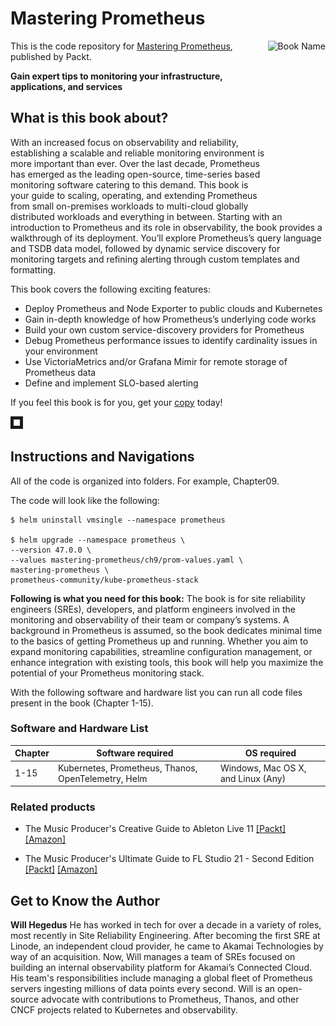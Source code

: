 # Mastering Prometheus

<a href="https://www.packtpub.com/product/mastering-prometheus/9781805125662"><img src="https://m.media-amazon.com/images/I/71ViQFC0tML._SY425_.jpg" alt="Book Name" height="256px" align="right"></a>

This is the code repository for [Mastering Prometheus](https://www.packtpub.com/product/mastering-prometheus/9781805125662), published by Packt.

**Gain expert tips to monitoring your infrastructure, applications, and services**

## What is this book about?
With an increased focus on observability and reliability, establishing a scalable and reliable monitoring environment is more important than ever. Over the last decade, Prometheus has emerged as the leading open-source, time-series based monitoring software catering to this demand. This book is your guide to scaling, operating, and extending Prometheus from small on-premises workloads to multi-cloud globally distributed workloads and everything in between.
Starting with an introduction to Prometheus and its role in observability, the book provides a walkthrough of its deployment. You’ll explore Prometheus’s query language and TSDB data model, followed by dynamic service discovery for monitoring targets and refining alerting through custom templates and formatting.

This book covers the following exciting features: 
* Deploy Prometheus and Node Exporter to public clouds and Kubernetes
* Gain in-depth knowledge of how Prometheus’s underlying code works
* Build your own custom service-discovery providers for Prometheus
* Debug Prometheus performance issues to identify cardinality issues in your environment
* Use VictoriaMetrics and/or Grafana Mimir for remote storage of Prometheus data
* Define and implement SLO-based alerting

If you feel this book is for you, get your [copy](https://www.amazon.com/Mastering-Prometheus-monitoring-infrastructure-applications-ebook/dp/B0CW19LP68) today!

<a href="https://www.packtpub.com/?utm_source=github&utm_medium=banner&utm_campaign=GitHubBanner"><img src="https://raw.githubusercontent.com/PacktPublishing/GitHub/master/GitHub.png" alt="https://www.packtpub.com/" border="5" /></a>

## Instructions and Navigations
All of the code is organized into folders. For example, Chapter09.

The code will look like the following:
```
$ helm uninstall vmsingle --namespace prometheus

$ helm upgrade --namespace prometheus \
--version 47.0.0 \
--values mastering-prometheus/ch9/prom-values.yaml \
mastering-prometheus \
prometheus-community/kube-prometheus-stack

```

**Following is what you need for this book:**
The book is for site reliability engineers (SREs), developers, and platform engineers involved in the monitoring and observability of their team or company’s systems. A background in Prometheus is assumed, so the book dedicates minimal time to the basics of getting Prometheus up and running. Whether you aim to expand monitoring capabilities, streamline configuration management, or enhance integration with existing tools, this book will help you maximize the potential of your Prometheus monitoring stack.

With the following software and hardware list you can run all code files present in the book (Chapter 1-15).

### Software and Hardware List

| Chapter  | Software required                                                       | OS required                       |
| -------- | ------------------------------------------------------------------------| ----------------------------------|
| 1-15     | Kubernetes, Prometheus, Thanos, OpenTelemetry, Helm                     | Windows, Mac OS X, and Linux (Any)|


### Related products <Other books you may enjoy>
* The Music Producer's Creative Guide to Ableton Live 11 [[Packt]](https://www.packtpub.com/product/the-music-producers-creative-guide-to-ableton-live-11/9781801817639) [[Amazon]](https://www.amazon.com/Music-Producers-Guide-Ableton-Live/dp/1801817634)

* The Music Producer's Ultimate Guide to FL Studio 21 - Second Edition [[Packt]](https://www.packtpub.com/product/the-music-producers-ultimate-guide-to-fl-studio-21-second-edition/9781837631650) [[Amazon]](https://www.amazon.com/Music-Producers-Ultimate-Guide-Studio-ebook/dp/B0C3MGC72H)

## Get to Know the Author
**Will Hegedus**
He has worked in tech for over a decade in a variety of roles, most recently in Site Reliability Engineering. After becoming the first SRE at Linode, an independent cloud provider, he came to Akamai Technologies by way of an acquisition.
Now, Will manages a team of SREs focused on building an internal observability platform for Akamai&rsquo;s Connected Cloud. His team's responsibilities include managing a global fleet of Prometheus servers ingesting millions of data points every second.
Will is an open-source advocate with contributions to Prometheus, Thanos, and other CNCF projects related to Kubernetes and observability.
